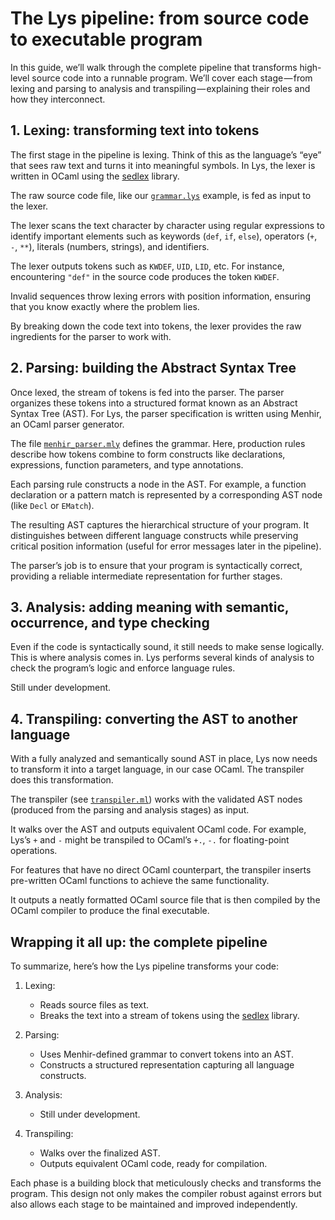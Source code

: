 <!--
SPDX-FileCopyrightText: 2025 Aljebriq <143266740+aljebriq@users.noreply.github.com>

SPDX-License-Identifier: CC-BY-SA-4.0
-->

# The Lys pipeline: from source code to executable program

In this guide, we’ll walk through the complete pipeline that transforms high-level source code into a runnable program. We’ll cover each stage — from lexing and parsing to analysis and transpiling — explaining their roles and how they interconnect.

## 1. Lexing: transforming text into tokens

The first stage in the pipeline is lexing. Think of this as the language’s “eye” that sees raw text and turns it into meaningful symbols. In Lys, the lexer is written in OCaml using the [sedlex](https://github.com/ocaml-community/sedlex) library.

The raw source code file, like our [`grammar.lys`](https://github.com/lyslang/lys/blob/main/examples/grammar.lys) example, is fed as input to the lexer.

The lexer scans the text character by character using regular expressions to identify important elements such as keywords (`def`, `if`, `else`), operators (`+`, `-`, `**`), literals (numbers, strings), and identifiers.

The lexer outputs tokens such as `KWDEF`, `UID`, `LID`, etc. For instance, encountering `"def"` in the source code produces the token `KWDEF`.

Invalid sequences throw lexing errors with position information, ensuring that you know exactly where the problem lies.

By breaking down the code text into tokens, the lexer provides the raw ingredients for the parser to work with.

## 2. Parsing: building the Abstract Syntax Tree

Once lexed, the stream of tokens is fed into the parser. The parser organizes these tokens into a structured format known as an Abstract Syntax Tree (AST). For Lys, the parser specification is written using Menhir, an OCaml parser generator.

The file [`menhir_parser.mly`](https://github.com/lyslang/lys/blob/main/lib/menhir_parser.mly) defines the grammar. Here, production rules describe how tokens combine to form constructs like declarations, expressions, function parameters, and type annotations.

Each parsing rule constructs a node in the AST. For example, a function declaration or a pattern match is represented by a corresponding AST node (like `Decl` or `EMatch`).

The resulting AST captures the hierarchical structure of your program. It distinguishes between different language constructs while preserving critical position information (useful for error messages later in the pipeline).

The parser’s job is to ensure that your program is syntactically correct, providing a reliable intermediate representation for further stages.

## 3. Analysis: adding meaning with semantic, occurrence, and type checking

Even if the code is syntactically sound, it still needs to make sense logically. This is where analysis comes in. Lys performs several kinds of analysis to check the program’s logic and enforce language rules.

Still under development.

## 4. Transpiling: converting the AST to another language

With a fully analyzed and semantically sound AST in place, Lys now needs to transform it into a target language, in our case OCaml. The transpiler does this transformation.

The transpiler (see [`transpiler.ml`](https://github.com/lyslang/lys/blob/main/bin/transpiler.ml)) works with the validated AST nodes (produced from the parsing and analysis stages) as input.

It walks over the AST and outputs equivalent OCaml code. For example, Lys’s `+` and `-` might be transpiled to OCaml’s `+.`, `-.` for floating-point operations.

For features that have no direct OCaml counterpart, the transpiler inserts pre-written OCaml functions to achieve the same functionality.

It outputs a neatly formatted OCaml source file that is then compiled by the OCaml compiler to produce the final executable.

## Wrapping it all up: the complete pipeline

To summarize, here’s how the Lys pipeline transforms your code:

1. Lexing:

   - Reads source files as text.
   - Breaks the text into a stream of tokens using the [sedlex](https://github.com/ocaml-community/sedlex) library.

2. Parsing:

   - Uses Menhir-defined grammar to convert tokens into an AST.
   - Constructs a structured representation capturing all language constructs.

3. Analysis:

   - Still under development.

4. Transpiling:

   - Walks over the finalized AST.
   - Outputs equivalent OCaml code, ready for compilation.

Each phase is a building block that meticulously checks and transforms the program. This design not only makes the compiler robust against errors but also allows each stage to be maintained and improved independently.

